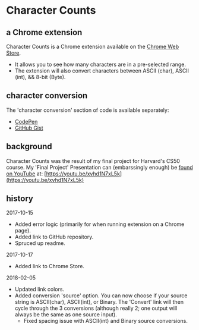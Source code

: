 # Character Counts

## a Chrome extension

Character Counts is a Chrome extension available on the [Chrome Web Store](https://chrome.google.com/webstore/detail/character-counts/oejjbdomlkocggekafhncjfgligaadfd).

* It allows you to see how many characters are in a pre-selected range.
* The extension will also convert characters between ASCII (char), ASCII (int), &amp;&amp; 8-bit (Byte).

## character conversion

The 'character conversion' section of code is available separately:

* [CodePen](https://codepen.io/KeithDC/pen/aLyOjy)
* [GitHub Gist](https://gist.github.com/KDCinfo/be7b9dbd42c6cc3c0e4ae79bfae9ffb9)

## background

Character Counts was the result of my final project for Harvard's CS50 course.
My 'Final Project' Presentation can (embarssingly enough) be [found on YouTube](https://youtu.be/xvhd1N7xL5k) at: [https://youtu.be/xvhd1N7xL5k](https://youtu.be/xvhd1N7xL5k)

## history

2017-10-15
* Added error logic (primarily for when running extension on a Chrome page).
* Added link to GitHub repository.
* Spruced up readme.

2017-10-17
* Added link to Chrome Store.

2018-02-05
* Updated link colors.
* Added conversion 'source' option. You can now choose if your source string is ASCII(char), ASCII(int), or Binary. The 'Convert' link will then cycle through the 3 conversions (although really 2; one output will always be the same as one source input).
  - Fixed spacing issue with ASCII(int) and Binary source conversions.
